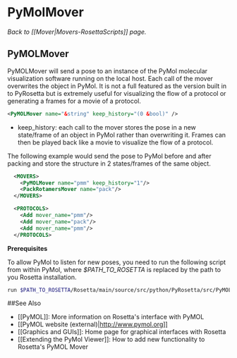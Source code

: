 # PyMolMover
*Back to [[Mover|Movers-RosettaScripts]] page.*
## PyMOLMover

PyMOLMover will send a pose to an instance of the PyMol molecular visualization software running on the local host. Each call of the mover overwrites the object in PyMol. It is not a full featured as the version built in to PyRosetta but is extremely useful for visualizing the flow of a protocol or generating a frames for a movie of a protocol.

```xml
<PyMOLMover name="&string" keep_history="(0 &bool)" />
```
- keep\_history: each call to the mover stores the pose in a new state/frame of an object in PyMol rather than overwriting it. Frames can then be played back like a movie to visualize the flow of a protocol.

The following example would send the pose to PyMol before and after packing and store the structure in 2 states/frames of the same object.
```xml
  <MOVERS>
    <PyMOLMover name="pmm" keep_history="1"/>
    <PackRotamersMover name="pack"/>
  </MOVERS>

  <PROTOCOLS>
    <Add mover_name="pmm"/>
    <Add mover_name="pack"/>
    <Add mover_name="pmm"/>
  </PROTOCOLS>
```

**Prerequisites**

To allow PyMol to listen for new poses, you need to run the following script from within PyMol, where *$PATH_TO_ROSETTA* is replaced by the path to you Rosetta installation.
```sh
run $PATH_TO_ROSETTA/Rosetta/main/source/src/python/PyRosetta/src/PyMOL-RosettaServer.py
```


##See Also

* [[PyMOL]]: More information on Rosetta's interface with PyMOL
* [[PyMOL website (external)|http://www.pymol.org]]
* [[Graphics and GUIs]]: Home page for graphical interfaces with Rosetta
* [[Extending the PyMol Viewer]]: How to add new functionality to Rosetta's PyMOL Mover

